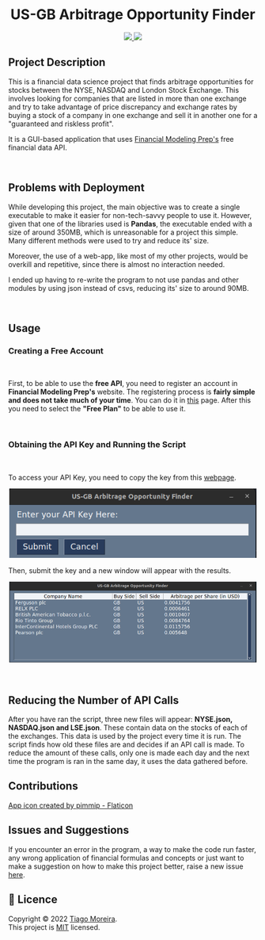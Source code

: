 <h1 align="center">US-GB Arbitrage Opportunity Finder</h1>

<p align="center">
    <a href="https://github.com/TFSM00/Efficient-Frontier-Calculator/blob/main/LICENSE.txt">
        <img src="https://img.shields.io/github/license/TFSM00/Efficient-Frontier-Calculator">
    </a>
    <img src="https://img.shields.io/badge/Made%20with-Python-1f425f.svg">
</p>


## **Project Description**

This is a financial data science project that finds arbitrage opportunities for stocks between the NYSE, NASDAQ and London Stock Exchange. This involves looking for companies that are listed in more than one exchange and try to take advantage of price discrepancy and exchange rates by buying a stock of a company in one exchange and sell it in another one for a "guaranteed and riskless profit".

It is a GUI-based application that uses  [Financial Modeling Prep's](https://site.financialmodelingprep.com/) free financial data API.

<br>

## **Problems with Deployment**

While developing this project, the main objective was to create a single executable to make it easier for non-tech-savvy people to use it.
However, given that one of the libraries used is **Pandas**, the executable ended with a size of around 350MB, which is unreasonable for a project this simple. Many different methods were used to try and reduce its' size.

Moreover, the use of a web-app, like most of my other projects, would be overkill and repetitive, since there is almost no interaction needed.

I ended up having to re-write the program to not use pandas and other modules by using json instead of csvs, reducing its' size to around 90MB.

<br>

## **Usage**


### Creating a Free Account
<br>

First, to be able to use the **free API**, you need to register an account in **Financial Modeling Prep's** website. The registering process is **fairly simple and does not take much of your time**. You can do it in [this](https://site.financialmodelingprep.com/register) page. After this you need to select the **"Free Plan"** to be able to use it.

<br>

### Obtaining the API Key and Running the Script
<br>

To access your API Key, you need to copy the key from this [webpage](https://site.financialmodelingprep.com/developer/docs/dashboard/).



<p align="center">
    <img src="./images/window1.png" width="500px">
</p>

Then, submit the key and a new window will appear with the results.

<p align="center">
    <img src="./images/window2.png" width="500px">
</p>

<br>

## **Reducing the Number of API Calls**

After you have ran the script, three new files will appear: **NYSE.json, NASDAQ.json and LSE.json**. These contain data on the stocks of each of the exchanges. This data is used by the project every time it is run. The script finds how old these files are and decides if an API call is made. To reduce the amount of these calls, only one is made each day and the next time the program is ran in the same day, it uses the data gathered before.

## **Contributions**
<a href="https://www.flaticon.com/free-icons/money" title="icon">App icon created by pimmip - Flaticon</a>


## **Issues and Suggestions**

If you encounter an error in the program, a way to make the code run faster, any wrong application of financial formulas and concepts or just want to make a suggestion on how to make this project better, raise a new issue [here](https://github.com/TFSM00/US-GB-Arbitrage-Finder/issues/new). 

## 📝 **Licence**

Copyright © 2022 [Tiago Moreira](https://github.com/TFSM00).<br />
This project is [MIT](https://github.com/TFSM00/US-GB-Arbitrage-Finder/blob/main/LICENSE.txt) licensed.
